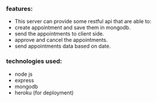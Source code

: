 ### features:

- This server can provide some restful api that are able to:
- create appointment and save them in mongodb.
- send the appointments to client side.
- approve and cancel the appointments.
- send appointments data based on date.

### technologies used:

- node js
- express
- mongodb
- heroku (for deployment)
